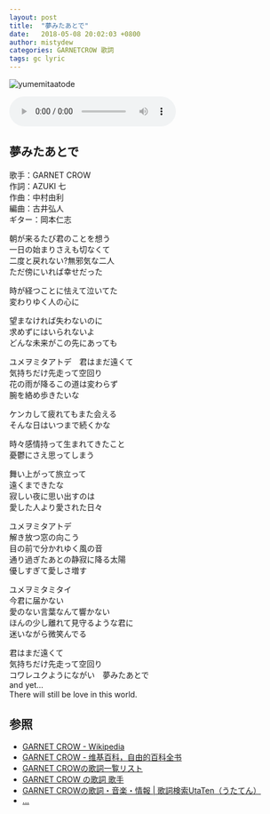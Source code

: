```yaml
---
layout: post
title:  "夢みたあとで"
date:   2018-05-08 20:02:03 +0800
author: mistydew
categories: GARNETCROW 歌詞
tags: gc lyric
---
```

![yumemitaatode](https://raw.githubusercontent.com/mistydew/gc/master/images/cover/single/Single_10th_%E5%A4%A2%E3%81%BF%E3%81%9F%E3%81%82%E3%81%A8%E3%81%A7.jpg)

<audio controls>
  <source src="https://raw.githubusercontent.com/mistydew/gc2/master/%E5%A4%A2%E3%81%BF%E3%81%9F%E3%81%82%E3%81%A8%E3%81%A7.mp3" type="audio/mpeg">
您的浏览器不支持 audio 元素。
</audio>

## 夢みたあとで

歌手：GARNET CROW<br>
作詞：AZUKI 七<br>
作曲：中村由利<br>
編曲：古井弘人<br>
ギター：岡本仁志

朝が来るたび君のことを想う<br>
一日の始まりさえも切なくて<br>
二度と戻れない?無邪気な二人<br>
ただ傍にいれば幸せだった

時が経つことに怯えて泣いてた<br>
変わりゆく人の心に

望まなければ失わないのに<br>
求めずにはいられないよ<br>
どんな未来がこの先にあっても

ユメヲミタアトデ　君はまだ遠くて<br>
気持ちだけ先走って空回り<br>
花の雨が降るこの道は変わらず<br>
腕を絡め歩きたいな

ケンカして疲れてもまた会える<br>
そんな日はいつまで続くかな

時々感情持って生まれてきたこと<br>
憂鬱にさえ思ってしまう

舞い上がって旅立って<br>
遠くまできたな<br>
寂しい夜に思い出すのは<br>
愛した人より愛された日々

ユメヲミタアトデ<br>
解き放つ窓の向こう<br>
目の前で分かれゆく風の音<br>
通り過ぎたあとの静寂に降る太陽<br>
優しすぎて愛しさ増す

ユメヲミタミタイ<br>
今君に届かない<br>
愛のない言葉なんて響かない<br>
ほんの少し離れて見守るような君に<br>
迷いながら微笑んでる

君はまだ遠くて<br>
気持ちだけ先走って空回り<br>
コワレユクようにながい　夢みたあとで<br>
and yet…<br>
There will still be love in this world.

## 参照
* [GARNET CROW - Wikipedia](https://ja.wikipedia.org/wiki/GARNET_CROW)
* [GARNET CROW - 维基百科，自由的百科全书](https://zh.wikipedia.org/wiki/GARNET_CROW)
* [GARNET CROWの歌詞一覧リスト](https://www.uta-net.com/artist/344)
* [GARNET CROW の歌詞 歌手](http://www.kasi-time.com/subcat-uta-167-1.html)
* [GARNET CROWの歌詞・音楽・情報 \| 歌詞検索UtaTen（うたてん）](https://utaten.com/artist/GARNET+CROW)
* [...](https://github.com/mistydew/gc)
